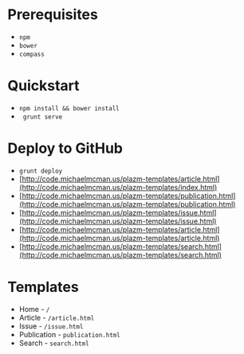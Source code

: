 # Prerequisites

* `npm`
* `bower`
* `compass`

# Quickstart 

* `npm install && bower install`
* ` grunt serve`

# Deploy to GitHub

* `grunt deploy`
* [http://code.michaelmcman.us/plazm-templates/article.html](http://code.michaelmcman.us/plazm-templates/index.html)
* [http://code.michaelmcman.us/plazm-templates/publication.html](http://code.michaelmcman.us/plazm-templates/publication.html)
* [http://code.michaelmcman.us/plazm-templates/issue.html](http://code.michaelmcman.us/plazm-templates/issue.html)
* [http://code.michaelmcman.us/plazm-templates/article.html](http://code.michaelmcman.us/plazm-templates/article.html)
* [http://code.michaelmcman.us/plazm-templates/search.html](http://code.michaelmcman.us/plazm-templates/search.html)

# Templates

* Home - `/`
* Article - `/article.html`
* Issue - `/issue.html`
* Publication - `publication.html`
* Search - `search.html`